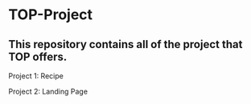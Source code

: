 # TOP-Project

This repository contains all of the project that TOP offers.
-----------
Project 1: Recipe

Project 2: Landing Page
